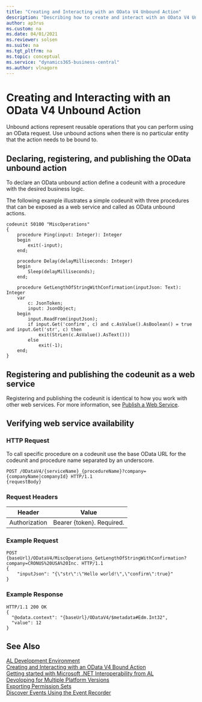 ```yaml
---
title: "Creating and Interacting with an OData V4 Unbound Action"
description: "Describing how to create and interact with an OData V4 Unbound Action in AL."
author: ap3rus
ms.custom: na
ms.date: 04/01/2021
ms.reviewer: solsen
ms.suite: na
ms.tgt_pltfrm: na
ms.topic: conceptual
ms.service: "dynamics365-business-central"
ms.author: vlnagorn
---
```


# Creating and Interacting with an OData V4 Unbound Action

Unbound actions represent reusable operations that you can perform using an OData request. Use unbound actions when there is no particular entity that the action needs to be bound to.

## Declaring, registering, and publishing the OData unbound action

To declare an OData unbound action define a codeunit with a procedure with the desired business logic.

The following example illustrates a simple codeunit with three procedures that can be exposed as a web service and called as OData unbound actions.

```AL
codeunit 50100 "MiscOperations"
{
    procedure Ping(input: Integer): Integer
    begin
        exit(-input);
    end;
 
    procedure Delay(delayMilliseconds: Integer)
    begin
        Sleep(delayMilliseconds);
    end;
 
    procedure GetLengthOfStringWithConfirmation(inputJson: Text): Integer
    var
        c: JsonToken;
        input: JsonObject;
    begin
        input.ReadFrom(inputJson);
        if input.Get('confirm', c) and c.AsValue().AsBoolean() = true and input.Get('str', c) then
            exit(StrLen(c.AsValue().AsText()))
        else
            exit(-1);
    end;
}
```

## Registering and publishing the codeunit as a web service

Registering and publishing the codeunit is identical to how you work with other web services. For more information, see [Publish a Web Service](/dynamics365/business-central/across-how-publish-web-service).

## Verifying web service availability

### HTTP Request

To call specific procedure on a codeunit use the base OData URL for the codeunit and procedure name separated by an underscore.

```
POST /ODataV4/{serviceName}_{procedureName}?company={companyName|companyId} HTTP/1.1
{requestBody}
```

### Request Headers

|Header|Value|
|---|---|
|Authorization|Bearer {token}. Required.|

### Example Request

```
POST {baseUrl}/ODataV4/MiscOperations_GetLengthOfStringWithConfirmation?company=CRONUS%20USA%20Inc. HTTP/1.1
{
    "inputJson": "{\"str\":\"Hello world!\",\"confirm\":true}"
}
```

### Example Response

```
HTTP/1.1 200 OK
{
  "@odata.context": "{baseUrl}/ODataV4/$metadata#Edm.Int32",
  "value": 12
}
```

## See Also
[AL Development Environment](devenv-reference-overview.md)  
[Creating and Interacting with an OData V4 Bound Action](devenv-creating-and-interacting-with-odatav4-bound-action.md)  
[Getting started with Microsoft .NET Interoperability from AL](devenv-get-started-call-dotnet-from-al.md)  
[Devoloping for Multiple Platform Versions](devenv-developing-for-multiple-platform-versions.md)  
[Exporting Permission Sets](devenv-export-permission-sets.md)  
[Discover Events Using the Event Recorder](devenv-events-discoverability.md)  

